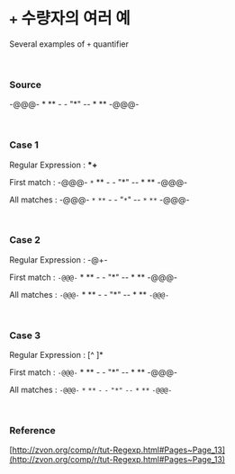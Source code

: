 # `+` 수량자의 여러 예

Several examples of `+` quantifier

<br>

### Source

-@@@- * ** - - "*" -- * ** -@@@-

<br>

### Case 1

Regular Expression : **\*+**

First match : -@@@- `*` ** - - "*" -- * ** -@@@-

All matches : -@@@- `*` `**` - - "`*`" -- `*` `**` -@@@-

<br>

### Case 2

Regular Expression : -@+-

First match : `-@@@-` * ** - - "*" -- * ** -@@@-

All matches : `-@@@-` * ** - - "*" -- * ** `-@@@-`

<br>

### Case 3

Regular Expression : [^ ]*

First match : `-@@@-` * ** - - "*" -- * ** -@@@-

All matches : `-@@@-` `*` `**` `-` `-` `"*"` `--` `*` `**` `-@@@-`

<br>

### Reference

[http://zvon.org/comp/r/tut-Regexp.html#Pages~Page_13](http://zvon.org/comp/r/tut-Regexp.html#Pages~Page_13)
